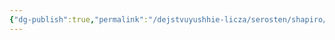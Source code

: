 ```yaml
---
{"dg-publish":true,"permalink":"/dejstvuyushhie-licza/serosten/shapiro/","dgPassFrontmatter":true}
---
```


